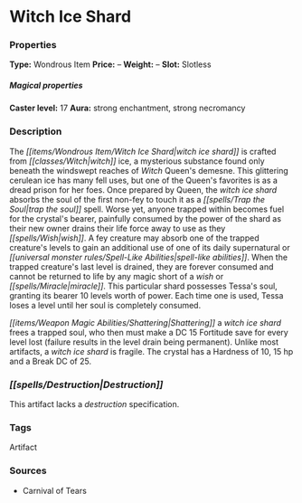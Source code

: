 ﻿---
Title: "Witch Ice Shard"
Type: "Wondrous Item"
Price: "–"
Weight: "–"
Slot: "Slotless"
Caster level: "17"
Aura: "strong enchantment, strong necromancy"
Description: |
  "The _witch ice shard_ is crafted from witch ice, a mysterious substance found only beneath the windswept reaches of Witch Queen's demesne. This glittering cerulean ice has many fell uses, but one of the Queen's favorites is as a dread prison for her foes. Once prepared by Queen, the _witch ice shard_ absorbs the soul of the first non-fey to touch it as a _trap the soul_ spell. Worse yet, anyone trapped within becomes fuel for the crystal's bearer, painfully consumed by the power of the shard as their new owner drains their life force away to use as they wish. A fey creature may absorb one of the trapped creature's levels to gain an additional use of one of its daily supernatural or spell-like abilities. When the trapped creature's last level is drained, they are forever consumed and cannot be returned to life by any magic short of a _wish_ or _miracle_. This particular shard possesses Tessa's soul, granting its bearer 10 levels worth of power. Each time one is used, Tessa loses a level until her soul is completely consumed.
  Shattering a _witch ice shard_ frees a trapped soul, who then must make a DC 15 Fortitude save for every level lost (failure results in the level drain being permanent). Unlike most artifacts, a _witch ice shard_ is fragile. The crystal has a Hardness of 10, 15 hp and a Break DC of 25."
Destruction: |
  "_This artifact lacks a destruction specification._"
Sources: "['Carnival of Tears']"
---

# Witch Ice Shard

### Properties

**Type:** Wondrous Item **Price:** – **Weight:** – **Slot:** Slotless

##### Magical properties

**Caster level:** 17 **Aura:** strong enchantment, strong necromancy

### Description

The _[[items/Wondrous Item/Witch Ice Shard|witch ice shard]]_ is crafted from _[[classes/Witch|witch]]_ ice, a mysterious substance found only beneath the windswept reaches of _Witch_ Queen's demesne. This glittering cerulean ice has many fell uses, but one of the Queen's favorites is as a dread prison for her foes. Once prepared by Queen, the _witch ice shard_ absorbs the soul of the first non-fey to touch it as a _[[spells/Trap the Soul|trap the soul]]_ spell. Worse yet, anyone trapped within becomes fuel for the crystal's bearer, painfully consumed by the power of the shard as their new owner drains their life force away to use as they _[[spells/Wish|wish]]_. A fey creature may absorb one of the trapped creature's levels to gain an additional use of one of its daily supernatural or _[[universal monster rules/Spell-Like Abilities|spell-like abilities]]_. When the trapped creature's last level is drained, they are forever consumed and cannot be returned to life by any magic short of a _wish_ or _[[spells/Miracle|miracle]]_. This particular shard possesses Tessa's soul, granting its bearer 10 levels worth of power. Each time one is used, Tessa loses a level until her soul is completely consumed.

_[[items/Weapon Magic Abilities/Shattering|Shattering]]_ a _witch ice shard_ frees a trapped soul, who then must make a DC 15 Fortitude save for every level lost (failure results in the level drain being permanent). Unlike most artifacts, a _witch ice shard_ is fragile. The crystal has a Hardness of 10, 15 hp and a Break DC of 25.

### _[[spells/Destruction|Destruction]]_

This artifact lacks a _destruction_ specification.

### Tags

Artifact

### Sources

* Carnival of Tears